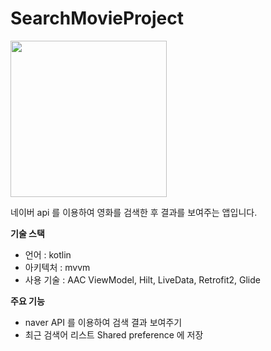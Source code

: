 # SearchMovieProject
<img src="https://user-images.githubusercontent.com/60166901/116199314-f2b4a480-a771-11eb-979f-ab8116888628.jpeg" width="250">


네이버 api 를 이용하여 영화를 검색한 후 결과를 보여주는 앱입니다.


**기술 스택**
- 언어 : kotlin
- 아키텍처 : mvvm
- 사용 기술 : AAC ViewModel, Hilt, LiveData, Retrofit2, Glide

**주요 기능**
- naver API 를 이용하여 검색 결과 보여주기
- 최근 검색어 리스트 Shared preference 에 저장
